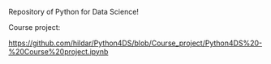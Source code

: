 Repository of Python for Data Science!

Course project: 

https://github.com/hildar/Python4DS/blob/Course_project/Python4DS%20-%20Course%20project.ipynb
